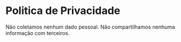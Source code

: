 # Politica de Privacidade

Não coletamos nenhum dado pessoal. Não compartilhamos nenhuma informação com terceiros.
